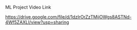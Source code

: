 ML Project Video Link

https://drive.google.com/file/d/1dzIrOrZzTMijOWgs8ASTNd-4Wf5ZAXLI/view?usp=sharing
